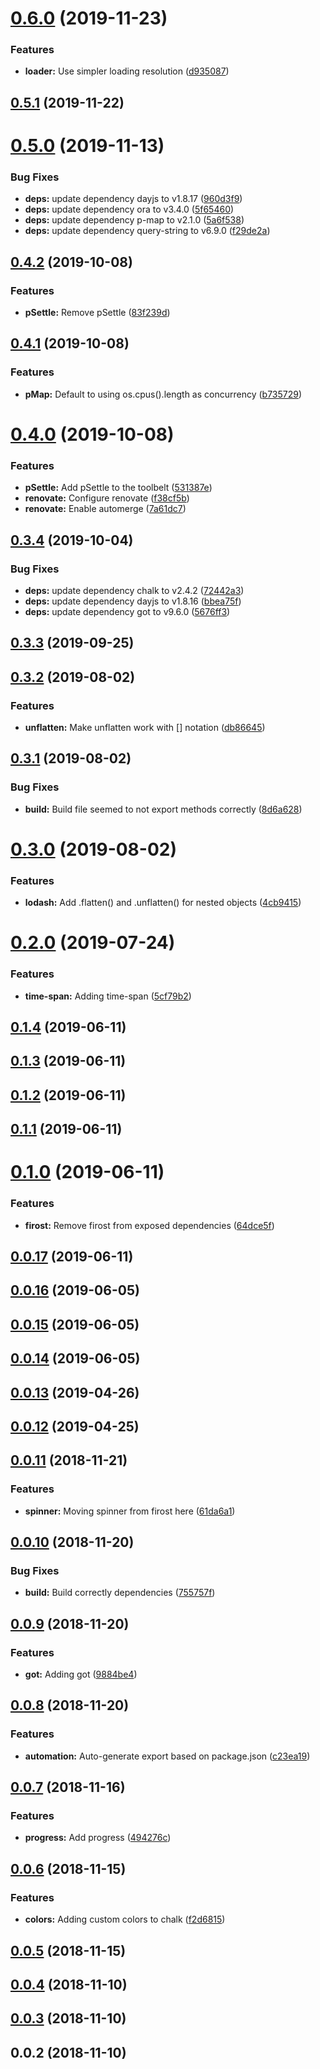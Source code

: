 # [0.6.0](https://github.com/pixelastic/golgoth/compare/0.5.1...0.6.0) (2019-11-23)


### Features

* **loader:** Use simpler loading resolution ([d935087](https://github.com/pixelastic/golgoth/commit/d935087431647deb63af8a31c14d43840e95004b))

## [0.5.1](https://github.com/pixelastic/golgoth/compare/0.5.0...0.5.1) (2019-11-22)

# [0.5.0](https://github.com/pixelastic/golgoth/compare/0.4.2...0.5.0) (2019-11-13)


### Bug Fixes

* **deps:** update dependency dayjs to v1.8.17 ([960d3f9](https://github.com/pixelastic/golgoth/commit/960d3f9a4e38bb3e8dbaeed2fd6f6592f461fd76))
* **deps:** update dependency ora to v3.4.0 ([5f65460](https://github.com/pixelastic/golgoth/commit/5f654606227ed359cf00c8d1f7d7459ec129d8d2))
* **deps:** update dependency p-map to v2.1.0 ([5a6f538](https://github.com/pixelastic/golgoth/commit/5a6f53871d0a9662da7a305b99e4a926c29faf8c))
* **deps:** update dependency query-string to v6.9.0 ([f29de2a](https://github.com/pixelastic/golgoth/commit/f29de2aaf4b6f220b60f3ad01504d1482c53462d))



## [0.4.2](https://github.com/pixelastic/golgoth/compare/0.4.1...0.4.2) (2019-10-08)


### Features

* **pSettle:** Remove pSettle ([83f239d](https://github.com/pixelastic/golgoth/commit/83f239d8c4e702b880e69565ada8165903a311e1))



## [0.4.1](https://github.com/pixelastic/golgoth/compare/0.4.0...0.4.1) (2019-10-08)


### Features

* **pMap:** Default to using os.cpus().length as concurrency ([b735729](https://github.com/pixelastic/golgoth/commit/b735729ac31bc1e323716e567994d8f2cb068c74))



# [0.4.0](https://github.com/pixelastic/golgoth/compare/0.3.4...0.4.0) (2019-10-08)


### Features

* **pSettle:** Add pSettle to the toolbelt ([531387e](https://github.com/pixelastic/golgoth/commit/531387eb8ea0a86975fa9792b819d58894587f9e))
* **renovate:** Configure renovate ([f38cf5b](https://github.com/pixelastic/golgoth/commit/f38cf5bee492e6cea77bf94ea081a3a3d78b7f9c))
* **renovate:** Enable automerge ([7a61dc7](https://github.com/pixelastic/golgoth/commit/7a61dc7ab4803b038015b78968a5a9860350dbd3))



## [0.3.4](https://github.com/pixelastic/golgoth/compare/0.3.3...0.3.4) (2019-10-04)


### Bug Fixes

* **deps:** update dependency chalk to v2.4.2 ([72442a3](https://github.com/pixelastic/golgoth/commit/72442a3e17586525265e1baafdf957a57519909b))
* **deps:** update dependency dayjs to v1.8.16 ([bbea75f](https://github.com/pixelastic/golgoth/commit/bbea75fe7fdd79fad3dcb2ac2bff684c6b461281))
* **deps:** update dependency got to v9.6.0 ([5676ff3](https://github.com/pixelastic/golgoth/commit/5676ff3c05be903dcc5c3c3897efae4e7abc3516))



## [0.3.3](https://github.com/pixelastic/golgoth/compare/0.3.2...0.3.3) (2019-09-25)



## [0.3.2](https://github.com/pixelastic/golgoth/compare/0.3.1...0.3.2) (2019-08-02)


### Features

* **unflatten:** Make unflatten work with [] notation ([db86645](https://github.com/pixelastic/golgoth/commit/db86645daf6059ddec6778705b97614086a7c940))



## [0.3.1](https://github.com/pixelastic/golgoth/compare/0.3.0...0.3.1) (2019-08-02)


### Bug Fixes

* **build:** Build file seemed to not export methods correctly ([8d6a628](https://github.com/pixelastic/golgoth/commit/8d6a628a9a61d0012eb401e52648bfa0b8cc188d))



# [0.3.0](https://github.com/pixelastic/golgoth/compare/0.2.0...0.3.0) (2019-08-02)


### Features

* **lodash:** Add .flatten() and .unflatten() for nested objects ([4cb9415](https://github.com/pixelastic/golgoth/commit/4cb94154546e8e2e46ba63063fc0368ce7ea76e9))



# [0.2.0](https://github.com/pixelastic/golgoth/compare/0.1.4...0.2.0) (2019-07-24)


### Features

* **time-span:** Adding time-span ([5cf79b2](https://github.com/pixelastic/golgoth/commit/5cf79b21ed3f2d1d4e9c7e7a09bc84fed5fbc1ca))



## [0.1.4](https://github.com/pixelastic/golgoth/compare/0.1.3...0.1.4) (2019-06-11)



## [0.1.3](https://github.com/pixelastic/golgoth/compare/0.1.2...0.1.3) (2019-06-11)



## [0.1.2](https://github.com/pixelastic/golgoth/compare/0.1.1...0.1.2) (2019-06-11)



## [0.1.1](https://github.com/pixelastic/golgoth/compare/0.1.0...0.1.1) (2019-06-11)



# [0.1.0](https://github.com/pixelastic/golgoth/compare/0.0.17...0.1.0) (2019-06-11)


### Features

* **firost:** Remove firost from exposed dependencies ([64dce5f](https://github.com/pixelastic/golgoth/commit/64dce5f3420687dc5a4be875e69543b8b5524e2a))



## [0.0.17](https://github.com/pixelastic/golgoth/compare/0.0.16...0.0.17) (2019-06-11)



## [0.0.16](https://github.com/pixelastic/golgoth/compare/0.0.15...0.0.16) (2019-06-05)



## [0.0.15](https://github.com/pixelastic/golgoth/compare/0.0.14...0.0.15) (2019-06-05)



## [0.0.14](https://github.com/pixelastic/golgoth/compare/0.0.13...0.0.14) (2019-06-05)



## [0.0.13](https://github.com/pixelastic/golgoth/compare/0.0.12...0.0.13) (2019-04-26)



## [0.0.12](https://github.com/pixelastic/golgoth/compare/0.0.11...0.0.12) (2019-04-25)



## [0.0.11](https://github.com/pixelastic/golgoth/compare/0.0.10...0.0.11) (2018-11-21)


### Features

* **spinner:** Moving spinner from firost here ([61da6a1](https://github.com/pixelastic/golgoth/commit/61da6a1e26862ec614b035043d74d769b3ae401f))



## [0.0.10](https://github.com/pixelastic/golgoth/compare/0.0.9...0.0.10) (2018-11-20)


### Bug Fixes

* **build:** Build correctly dependencies ([755757f](https://github.com/pixelastic/golgoth/commit/755757fa0e3db3c87a7076b43b0c444bb33d78ce))



## [0.0.9](https://github.com/pixelastic/golgoth/compare/0.0.8...0.0.9) (2018-11-20)


### Features

* **got:** Adding got ([9884be4](https://github.com/pixelastic/golgoth/commit/9884be4fdb883d29c7bb33ebd479a4b1d2e9d727))



## [0.0.8](https://github.com/pixelastic/golgoth/compare/0.0.7...0.0.8) (2018-11-20)


### Features

* **automation:** Auto-generate export based on package.json ([c23ea19](https://github.com/pixelastic/golgoth/commit/c23ea1916e792313f2c18fcf4414d7bdbf915067))



## [0.0.7](https://github.com/pixelastic/golgoth/compare/0.0.6...0.0.7) (2018-11-16)


### Features

* **progress:** Add progress ([494276c](https://github.com/pixelastic/golgoth/commit/494276c0596708009fd03ac1c0e8c0202029cf38))



## [0.0.6](https://github.com/pixelastic/golgoth/compare/0.0.5...0.0.6) (2018-11-15)


### Features

* **colors:** Adding custom colors to chalk ([f2d6815](https://github.com/pixelastic/golgoth/commit/f2d6815319b2c24d65ebd7bc86b4da4a92744983))



## [0.0.5](https://github.com/pixelastic/golgoth/compare/0.0.4...0.0.5) (2018-11-15)



## [0.0.4](https://github.com/pixelastic/golgoth/compare/0.0.3...0.0.4) (2018-11-10)



## [0.0.3](https://github.com/pixelastic/golgoth/compare/0.0.2...0.0.3) (2018-11-10)



## 0.0.2 (2018-11-10)

